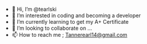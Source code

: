 - 👋 Hi, I’m @tearlski
- 👀 I’m interested in coding and becoming a developer
- 🌱 I’m currently learning to get my A+ Certificate
- 💞️ I’m looking to collaborate on ...
- 📫 How to reach me ; Tannerearl14@gmail.com

<!---
tearlski/tearlski is a ✨ special ✨ repository because its `README.md` (this file) appears on your GitHub profile.
You can click the Preview link to take a look at your changes.
--->
